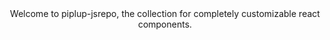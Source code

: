 <div align="center">
Welcome to piplup-jsrepo, the collection for completely customizable react components.
</div>
